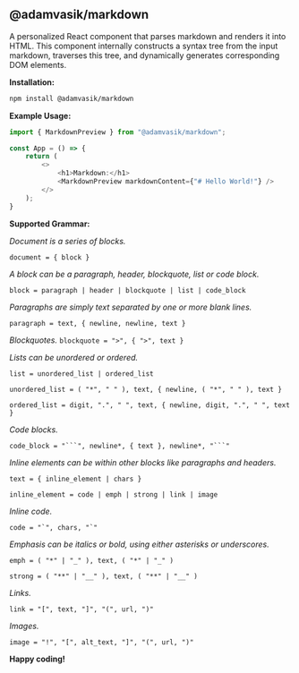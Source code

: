 ## @adamvasik/markdown

A personalized React component that parses markdown and renders it into HTML. This component internally constructs a syntax tree from the input markdown, traverses this tree, and dynamically generates corresponding DOM elements.

**Installation:**
```bash
npm install @adamvasik/markdown 
```

**Example Usage:** 
```typescript
import { MarkdownPreview } from "@adamvasik/markdown";

const App = () => {
    return (
        <>
            <h1>Markdown:</h1>
            <MarkdownPreview markdownContent={"# Hello World!"} />
        </>
    );
}
```

**Supported Grammar:**

_Document is a series of blocks._

`document = { block }`

 _A block can be a paragraph, header, blockquote, list or code block._

 `block = paragraph | header | blockquote | list | code_block`

_Paragraphs are simply text separated by one or more blank lines._

`paragraph = text, { newline, newline, text }`

_Blockquotes._
`blockquote = ">", { ">", text }`

_Lists can be unordered or ordered._

`list = unordered_list | ordered_list`

`unordered_list = ( "*", " " ), text, { newline, ( "*", " " ), text }`

`ordered_list = digit, ".", " ", text, { newline, digit, ".", " ", text }`


_Code blocks._

`code_block = "```", newline*, { text }, newline*, "```"`

_Inline elements can be within other blocks like paragraphs and headers._

`text = { inline_element | chars }`

`inline_element = code | emph | strong | link | image`


_Inline code._

```code = "`", chars, "`"```


_Emphasis can be italics or bold, using either asterisks or underscores._

`emph = ( "*" | "_" ), text, ( "*" | "_" )`

`strong = ( "**" | "__" ), text, ( "**" | "__" )`


_Links._

`link = "[", text, "]", "(", url, ")"`


_Images._

`image = "!", "[", alt_text, "]", "(", url, ")"`


**Happy coding!**